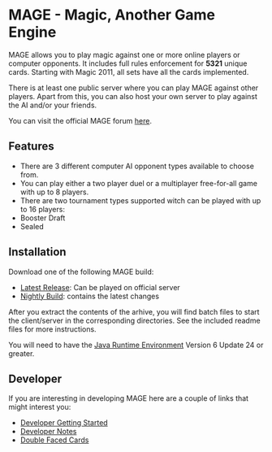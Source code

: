 # MAGE - Magic, Another Game Engine

MAGE allows you to play magic against one or more online players or computer opponents. It includes full rules enforcement for **5321** unique cards. Starting with Magic 2011, all sets have all the cards implemented.

There is at least one public server where you can play MAGE against other players. Apart from this, you can also host your own server to play against the AI and/or your friends.

You can visit the official MAGE forum [here](http://www.slightlymagic.net/forum/viewforum.php?f=70).

## Features
* There are 3 different computer AI opponent types available to choose from.
* You can play either a two player duel or a multiplayer free-for-all game with up to 8 players.
* There are two tournament types supported witch can be played with up to 16 players:
 * Booster Draft
 * Sealed

## Installation
Download one of the following MAGE build:
* [Latest Release](http://download.magefree.com): Can be played on official server
* [Nightly Build](http://mtgathering.ru/mage/): contains the latest changes

After you extract the contents of the arhive, you will find batch files to start the client/server in the corresponding directories. See the included readme files for more instructions.

You will need to have the [Java Runtime Environment](http://java.com/en/) Version 6 Update 24 or greater. 

## Developer

If you are interesting in developing MAGE here are a couple of links that might interest you:
* [Developer Getting Started](http://github.com/magefree/mage/wiki/Developer-Getting-Started)
* [Developer Notes](http://github.com/magefree/mage/wiki/Developer-Notes)
* [Double Faced Cards](http://github.com/magefree/mage/wiki/Double-Faced-Cards)
